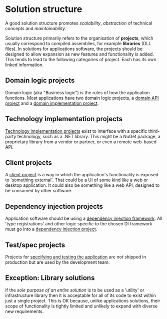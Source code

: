 # Solution structure
A good solution structure promotes *scalability*, *abstraction* of technical concepts and *maintainability*.

Solution structure primarily refers to the organisation of **projects**, which usually correspond to compiled assemblies, for example **libraries** (DLL files). In solutions for applications software, the projects should be designed to allow expansion as new features and functionality is added. This tends to lead to the following categories of project. Each has its own linked information.

## Domain logic projects
Domain logic (aka "Business logic") is the rules of how the application functions. Most applications have two domain logic projects, a [domain API project] and a [domain implementation project].

## Technology implementation projects
[Technology implementation projects] exist to interface with a specific third-party technology, such as a .NET library. This might be a NuGet package, a proprietary library from a vendor or partner, or even a remote web-based API.

## Client projects
A [client project] is a way in which the application's functionality is exposed to 'something external'. That could be a UI of some kind like a web or desktop application. It could also be something like a web API, designed to be consumed by other software.

## Dependency injection projects
Application software should be using a [dependency injection framework]. All 'type registrations' and other logic specific to the chosen DI framework must go into a [dependency injection project].

## Test/spec projects
Projects for [specifying and testing the application] are not shipped in production but are used by the development team.

[domain API project]: DomainApiProject.md
[domain implementation project]: DomainImplementationProject.md
[Technology implementation projects]: TechnologyImplementationProject.md
[client project]: ClientProject.md
[specifying and testing the application]: TestAndSpecProjects.md
[dependency injection framework]: DependencyInjectionFramework.md
[dependency injection project]: DependencyInjectionProject.md

## Exception: Library solutions
If the *sole purpose of an entire solution* is to be used as a 'utility' or infrastructure library then it is acceptable for all of its code to exist within just a single project. This is OK because, unlike applications solutions, their scope of functionality is tightly limited and unlikely to expand with diverse new requirements.